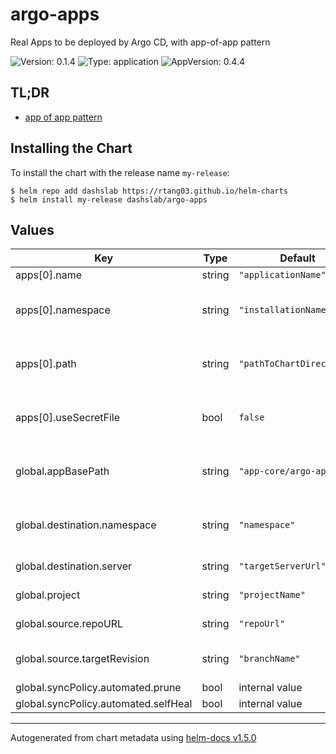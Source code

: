 # argo-apps

Real Apps to be deployed by Argo CD, with app-of-app pattern

![Version: 0.1.4](https://img.shields.io/badge/Version-0.1.4-informational?style=flat-square) ![Type: application](https://img.shields.io/badge/Type-application-informational?style=flat-square) ![AppVersion: 0.4.4](https://img.shields.io/badge/AppVersion-0.4.4-informational?style=flat-square)

## TL;DR

- [app of app pattern](https://argo-cd.readthedocs.io/en/stable/operator-manual/cluster-bootstrapping/)

## Installing the Chart

To install the chart with the release name `my-release`:

```console
$ helm repo add dashslab https://rtang03.github.io/helm-charts
$ helm install my-release dashslab/argo-apps
```

## Values

| Key | Type | Default | Description |
|-----|------|---------|-------------|
| apps[0].name | string | `"applicationName"` |  |
| apps[0].namespace | string | `"installationNamespace"` | installion namespace for child app |
| apps[0].path | string | `"pathToChartDirectory"` | relative path to chart directory |
| apps[0].useSecretFile | bool | `false` | (bool) has secret.yaml in Chart directory |
| global.appBasePath | string | `"app-core/argo-apps"` | base path to the application charts |
| global.destination.namespace | string | `"namespace"` | namespace of this App-of-Apps |
| global.destination.server | string | `"targetServerUrl"` | installation target |
| global.project | string | `"projectName"` | project name |
| global.source.repoURL | string | `"repoUrl"` | url of git source |
| global.source.targetRevision | string | `"branchName"` | branch name of git source |
| global.syncPolicy.automated.prune | bool | internal value | Fixture |
| global.syncPolicy.automated.selfHeal | bool | internal value | Fixture |

----------------------------------------------
Autogenerated from chart metadata using [helm-docs v1.5.0](https://github.com/norwoodj/helm-docs/releases/v1.5.0)

